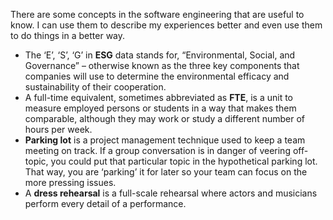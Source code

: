 There are some concepts in the software engineering that are useful to know. I can use them to describe my experiences better and even use them to do things in a better way.

-   The ‘E’, ‘S’, ‘G’ in **ESG** data stands for, “Environmental, Social, and Governance” – otherwise known as the three key components that companies will use to determine the environmental efficacy and sustainability of their cooperation.
-   A full-time equivalent, sometimes abbreviated as **FTE**, is a unit to measure employed persons or students in a way that makes them comparable, although they may work or study a different number of hours per week.
-   **Parking lot** is a project management technique used to keep a team meeting on track. If a group conversation is in danger of veering off-topic, you could put that particular topic in the hypothetical parking lot. That way, you are ‘parking’ it for later so your team can focus on the more pressing issues.
-   A **dress rehearsal** is a full-scale rehearsal where actors and musicians perform every detail of a performance.
